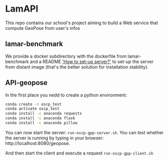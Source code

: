 # LamAPI
This repo contains our school's project aiming to build a Web service that compute GeoPose from user's infos

## lamar-benchmark

We provide a docker subdirectory with the dockerfile from lamar-benchmark and a README ['How to set-up server?'](docker/DOCKER.md) to set-up the server from distant image (that's the better solution for installation stability).

## API-geopose
In the first place you nedd to create a python environment:
```sh
conda create -n oscp_test
conda activate oscp_test
conda install -c anaconda requests
conda install -c anaconda flask
conda install -c anaconda pillow
```

You can now start the server: ``run-oscp-gpp-server.sh``. You can test whether the server is running by typing in your browser: http://localhost:8080/geopose.

And then start the client and execute a request ``run-oscp-gpp-client.sh``